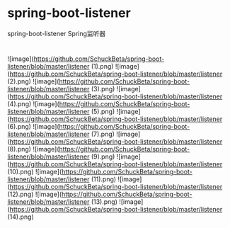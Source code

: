 # spring-boot-listener
spring-boot-listener  Spring监听器

#
![image](https://github.com/SchuckBeta/spring-boot-listener/blob/master/listener (1).png)
![image](https://github.com/SchuckBeta/spring-boot-listener/blob/master/listener (2).png)
![image](https://github.com/SchuckBeta/spring-boot-listener/blob/master/listener (3).png)
![image](https://github.com/SchuckBeta/spring-boot-listener/blob/master/listener (4).png)
![image](https://github.com/SchuckBeta/spring-boot-listener/blob/master/listener (5).png)
![image](https://github.com/SchuckBeta/spring-boot-listener/blob/master/listener (6).png)
![image](https://github.com/SchuckBeta/spring-boot-listener/blob/master/listener (7).png)
![image](https://github.com/SchuckBeta/spring-boot-listener/blob/master/listener (8).png)
![image](https://github.com/SchuckBeta/spring-boot-listener/blob/master/listener (9).png)
![image](https://github.com/SchuckBeta/spring-boot-listener/blob/master/listener (10).png)
![image](https://github.com/SchuckBeta/spring-boot-listener/blob/master/listener (11).png)
![image](https://github.com/SchuckBeta/spring-boot-listener/blob/master/listener (12).png)
![image](https://github.com/SchuckBeta/spring-boot-listener/blob/master/listener (13).png)
![image](https://github.com/SchuckBeta/spring-boot-listener/blob/master/listener (14).png)
